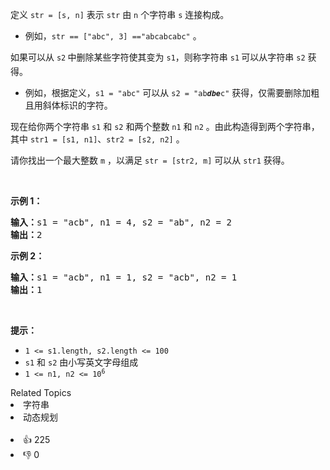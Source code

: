 <p>定义 <code>str = [s, n]</code> 表示 <code>str</code> 由 <code>n</code> 个字符串 <code>s</code> 连接构成。</p>

<ul> 
 <li>例如，<code>str == ["abc", 3] =="abcabcabc"</code> 。</li> 
</ul>

<p>如果可以从 <code>s2</code><sub>&nbsp;</sub>中删除某些字符使其变为 <code>s1</code>，则称字符串 <code>s1</code><sub>&nbsp;</sub>可以从字符串 <code>s2</code> 获得。</p>

<ul> 
 <li>例如，根据定义，<code>s1 = "abc"</code> 可以从 <code>s2 = "ab<em><strong>dbe</strong></em>c"</code> 获得，仅需要删除加粗且用斜体标识的字符。</li> 
</ul>

<p>现在给你两个字符串 <code>s1</code>&nbsp;和 <code>s2</code> 和两个整数 <code>n1</code> 和 <code>n2</code> 。由此构造得到两个字符串，其中 <code>str1 = [s1, n1]</code>、<code>str2 = [s2, n2]</code> 。</p>

<p>请你找出一个最大整数 <code>m</code> ，以满足 <code>str = [str2, m]</code> 可以从 <code>str1</code>&nbsp;获得。</p>

<p>&nbsp;</p>

<p><strong>示例 1：</strong></p>

<pre>
<strong>输入：</strong>s1 = "acb", n1 = 4, s2 = "ab", n2 = 2
<strong>输出：</strong>2
</pre>

<p><strong>示例 2：</strong></p>

<pre>
<strong>输入：</strong>s1 = "acb", n1 = 1, s2 = "acb", n2 = 1
<strong>输出：</strong>1
</pre>

<p>&nbsp;</p>

<p><strong>提示：</strong></p>

<ul> 
 <li><code>1 &lt;= s1.length, s2.length &lt;= 100</code></li> 
 <li><code>s1</code> 和 <code>s2</code> 由小写英文字母组成</li> 
 <li><code>1 &lt;= n1, n2 &lt;= 10<sup>6</sup></code></li> 
</ul>

<div><div>Related Topics</div><div><li>字符串</li><li>动态规划</li></div></div><br><div><li>👍 225</li><li>👎 0</li></div>